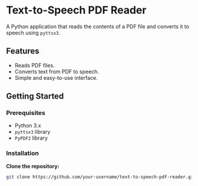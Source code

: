 # Text-to-Speech PDF Reader

A Python application that reads the contents of a PDF file and converts it to speech using `pyttsx3`.

## Features

- Reads PDF files.
- Converts text from PDF to speech.
- Simple and easy-to-use interface.

## Getting Started

### Prerequisites

- Python 3.x
- `pyttsx3` library
- `PyPDF2` library

### Installation
 **Clone the repository:**
   ```bash
   git clone https://github.com/your-username/text-to-speech-pdf-reader.git
